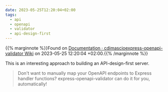 ```yaml
---
date: 2023-05-25T12:20:04+02:00
tags:
  - api
  - openapi
  - validator
  - api-design-first
---
```

{{% marginnote %}}Found on [Documentation · cdimascioexpress-openapi-validator Wiki](https://web.archive.org/web/20230525122004/https://github.com/cdimascio/express-openapi-validator/wiki/Documentation) on 2023-05-25 12:20:04 +02:00.{{% /marginnote %}}

This is an interesting approach to building an API-design-first server.

> Don't want to manually map your OpenAPI endpoints to Express handler functions? express-openapi-validator can do it for you, automatically!